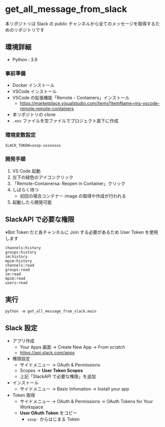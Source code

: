 # get_all_message_from_slack

本リポジトリは Slack の public チャンネルから全てのメッセージを取得するためのリポジトリです

## 環境詳細

- Python : 3.9

### 事前準備

- Docker インストール
- VSCode インストール
- VSCode の拡張機能「Remote - Containers」インストール
  - https://marketplace.visualstudio.com/items?itemName=ms-vscode-remote.remote-containers
- 本リポジトリの clone
- `.env` ファイルを空ファイルでプロジェクト直下に作成

### 環境変数設定

```
SLACK_TOKEN=xoxp-xxxxxxxx
```

### 開発手順

1. VS Code 起動
2. 左下の緑色のアイコンクリック
3. 「Remote-Containersa: Reopen in Container」クリック
4. しばらく待つ
   - 初回の場合コンテナー image の取得や作成が行われる
5. 起動したら開発可能

## SlackAPI で必要な権限

※Bot Token だと各チャンネルに Join する必要があるため User Token を使用します

```
channels:history
groups:history
im:history
mpim:history
channels:read
groups:read
im:read
mpim:read
users:read
```

## 実行

`python -m get_all_message_from_slack.main`

## Slack 設定

- アプリ作成
  - Your Apps 画面 → Create New App → From scratch
  - https://api.slack.com/apps
- 権限設定
  - サイドメニュー → OAuth & Permissions
  - Scopes -> **User Token Scopes**
  - 上記「SlackAPI で必要な権限」を追加
- インストール
  - サイドメニュー → Basic Infomation → Install your app
- Token 取得
  - サイドメニュー → OAuth & Permissions → OAuth Tokens for Your Workspace
  - **User OAuth Token** をコピー
    - `xoxp-` からはじまる Token
